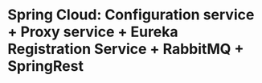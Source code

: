 # Spring Cloud: Configuration service + Proxy service + Eureka Registration Service + RabbitMQ +  SpringRest
